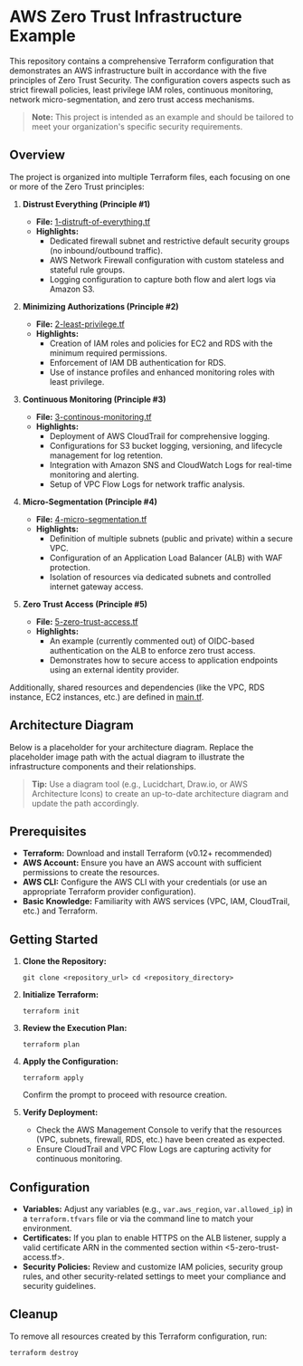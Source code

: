 # AWS Zero Trust Infrastructure Example

This repository contains a comprehensive Terraform configuration that demonstrates an AWS infrastructure built in accordance with the five principles of Zero Trust Security. The configuration covers aspects such as strict firewall policies, least privilege IAM roles, continuous monitoring, network micro-segmentation, and zero trust access mechanisms.

> **Note:** This project is intended as an example and should be tailored to meet your organization's specific security requirements.

## Overview

The project is organized into multiple Terraform files, each focusing on one or more of the Zero Trust principles:

1.  **Distrust Everything (Principle #1)**

    -   **File:** [1-distruft-of-everything.tf](zero-trust-infrastructure/1-distrust-of-everything.tf)
    -   **Highlights:**
        -   Dedicated firewall subnet and restrictive default security groups (no inbound/outbound traffic).
        -   AWS Network Firewall configuration with custom stateless and stateful rule groups.
        -   Logging configuration to capture both flow and alert logs via Amazon S3.
2.  **Minimizing Authorizations (Principle #2)**

    -   **File:** [2-least-privilege.tf](zero-trust-infrastructure/2-least-privilege.tf)
    -   **Highlights:**
        -   Creation of IAM roles and policies for EC2 and RDS with the minimum required permissions.
        -   Enforcement of IAM DB authentication for RDS.
        -   Use of instance profiles and enhanced monitoring roles with least privilege.
3.  **Continuous Monitoring (Principle #3)**

    -   **File:** [3-continous-monitoring.tf](zero-trust-infrastructure/3-continuous-monitoring.tf)
    -   **Highlights:**
        -   Deployment of AWS CloudTrail for comprehensive logging.
        -   Configurations for S3 bucket logging, versioning, and lifecycle management for log retention.
        -   Integration with Amazon SNS and CloudWatch Logs for real-time monitoring and alerting.
        -   Setup of VPC Flow Logs for network traffic analysis.
4.  **Micro-Segmentation (Principle #4)**

    -   **File:** [4-micro-segmentation.tf](zero-trust-infrastructure/4-micro-segmentation.tf)
    -   **Highlights:**
        -   Definition of multiple subnets (public and private) within a secure VPC.
        -   Configuration of an Application Load Balancer (ALB) with WAF protection.
        -   Isolation of resources via dedicated subnets and controlled internet gateway access.
5.  **Zero Trust Access (Principle #5)**

    -   **File:** [5-zero-trust-access.tf](zero-trust-infrastructure/5-zero-trust-access.tf)
    -   **Highlights:**
        -   An example (currently commented out) of OIDC-based authentication on the ALB to enforce zero trust access.
        -   Demonstrates how to secure access to application endpoints using an external identity provider.

Additionally, shared resources and dependencies (like the VPC, RDS instance, EC2 instances, etc.) are defined in [main.tf](zero-trust-infrastructure/main.tf).

## Architecture Diagram

Below is a placeholder for your architecture diagram. Replace the placeholder image path with the actual diagram to illustrate the infrastructure components and their relationships.

> **Tip:** Use a diagram tool (e.g., Lucidchart, Draw.io, or AWS Architecture Icons) to create an up-to-date architecture diagram and update the path accordingly.

## Prerequisites

-   **Terraform:** Download and install Terraform (v0.12+ recommended)
-   **AWS Account:** Ensure you have an AWS account with sufficient permissions to create the resources.
-   **AWS CLI:** Configure the AWS CLI with your credentials (or use an appropriate Terraform provider configuration).
-   **Basic Knowledge:** Familiarity with AWS services (VPC, IAM, CloudTrail, etc.) and Terraform.

## Getting Started

1.  **Clone the Repository:**


    `git clone <repository_url>
    cd <repository_directory>`

2.  **Initialize Terraform:**

    `terraform init`

3.  **Review the Execution Plan:**

    `terraform plan`

4.  **Apply the Configuration:**

    `terraform apply`

    Confirm the prompt to proceed with resource creation.

5.  **Verify Deployment:**

    -   Check the AWS Management Console to verify that the resources (VPC, subnets, firewall, RDS, etc.) have been created as expected.
    -   Ensure CloudTrail and VPC Flow Logs are capturing activity for continuous monitoring.

## Configuration

-   **Variables:** Adjust any variables (e.g., `var.aws_region`, `var.allowed_ip`) in a `terraform.tfvars` file or via the command line to match your environment.
-   **Certificates:** If you plan to enable HTTPS on the ALB listener, supply a valid certificate ARN in the commented section within <5-zero-trust-access.tf>.
-   **Security Policies:** Review and customize IAM policies, security group rules, and other security-related settings to meet your compliance and security guidelines.

## Cleanup

To remove all resources created by this Terraform configuration, run:

`terraform destroy`